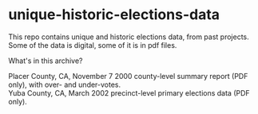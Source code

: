 # unique-historic-elections-data

This repo contains unique and historic elections data, from past projects.  Some of the data is digital, some of it is in pdf files.

What's in this archive?

Placer County, CA, November 7 2000 county-level summary report (PDF only), with over- and under-votes.  
Yuba County, CA, March 2002 precinct-level primary elections data (PDF only).
